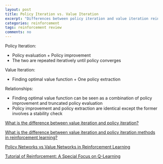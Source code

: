 ```yaml
---
layout: post
title: Policy Iteration vs. Value Iteration
excerpt: "Differences between policy iteration and value iteration reinforcement learning"
categories: reinforcement
tags: reinforcement review
comments: no
---
```


Policy Iteration:
- Policy evaluation + Policy improvement
- The two are repeated iteratively until policy converges

Value Iteration:
- Finding optimal value function + One policy extraction

Relationships:
- Finding optimal value function can be seen as a combination of policy improvement and truncated policy evaluation
- Policy improvement and policy extraction are identical except the former involves a stability check

[What is the difference between value iteration and policy iteration?](https://stackoverflow.com/questions/37370015/what-is-the-difference-between-value-iteration-and-policy-iteration)


[What is the difference between value iteration and policy iteration methods in reinforcement learning?](https://www.researchgate.net/post/what_is_the_difference_between_value_iteration_and_policy_iteration_methods_in_reinforcement_learning)

[Policy Networks vs Value Networks in Reinforcement Learning](https://towardsdatascience.com/policy-networks-vs-value-networks-in-reinforcement-learning-da2776056ad2)

[Tutorial of Reinforcement: A Special Focus on Q-Learning](http://www.cs.toronto.edu/~tingwuwang/RL_tutorial.pdf)